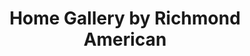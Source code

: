 ---
title: "Home Gallery by Richmond American"
url: /greenwood-village/home-gallery-by-richmond-american/
shop: Kunst
---
